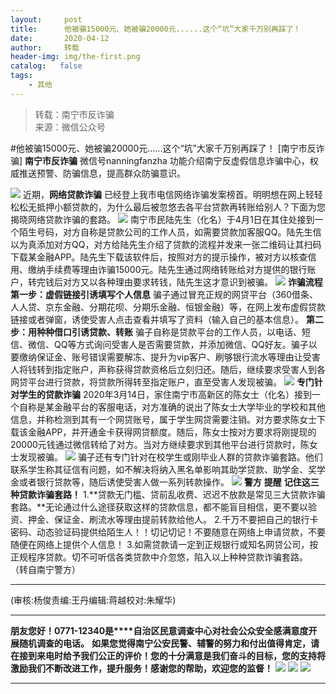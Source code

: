 ```yaml
---
layout:     post
title:      他被骗15000元、她被骗20000元......这个“坑”大家千万别再踩了！
date:       2020-04-12
author:     转载
header-img: img/the-first.png
catalog:   false
tags:
    - 其他
---
```


<blockquote><p>转载：南宁市反诈骗<br>
来源：微信公众号</p></blockquote>

#他被骗15000元、她被骗20000元......这个“坑”大家千万别再踩了！
[南宁市反诈骗]
**南宁市反诈骗**
微信号nanningfanzha
功能介绍南宁反虚假信息诈骗中心，权威推送预警、防骗信息，提高群众防骗意识。

![]({{site.baseurl}}/postimg/P9ficrEVSdibb1dIZJFHGXVGcnj7ygD9J561Q8XuvpzCLzwhXyefvgRyZWHeMfqficvoLy18T7tXn7mltMMJfYCTg.gif)
近期，**网络贷款诈骗**
已经登上我市电信网络诈骗发案榜首。明明想在网上轻轻松松无抵押小额贷款的，为什么最后被忽悠去各平台贷款再转账给别人？下面为您揭晓网络贷款诈骗的套路。
![]({{site.baseurl}}/postimg/P9ficrEVSdibZXXKSkHqkSdoPl3ia6B0YZn1bgnPDDDeRRzuatCocFPFfuXia5bRbg451wib73DNmoWReSrUG24CscA.png)
南宁市民陆先生（化名）于4月1日在其住处接到一个陌生号码，对方自称是贷款公司的工作人员，如需要贷款加客服QQ。陆先生信以为真添加对方QQ，对方给陆先生介绍了贷款的流程并发来一张二维码让其扫码下载某金融APP。陆先生下载该软件后，按照对方的提示操作，被对方以核查信用、缴纳手续费等理由诈骗15000元。陆先生通过网络转账给对方提供的银行账户，转完钱后对方又以各种理由要求转钱，陆先生这才意识到被骗。
![]({{site.baseurl}}/postimg/P9ficrEVSdibZXXKSkHqkSdoPl3ia6B0YZnVgdHdqVLxicgHbV0XR9YseHVR9icRfosibpGGPYxjPIDnDZTQv7nmRhdQ.png)
**诈骗流程**
**第一步：虚假链接引诱填写个人信息**
骗子通过冒充正规的网贷平台（360借条、人人贷、京东金融、分期花呗、分期乐金融、恒银金融）等，在网上发布虚假贷款链接或者弹窗，诱使受害人点击查看并填写了资料（输入自己的基本信息）。
**第二步：用种种借口引诱贷款、转账**
骗子自称是贷款平台的工作人员，以电话、短信、微信、QQ等方式询问受害人是否需要贷款，并添加微信、QQ好友。骗子以要缴纳保证金、账号错误需要解冻、提升为vip客户、刷够银行流水等理由让受害人将钱转到指定账户，声称获得贷款资格后立刻归还。随后，继续要求受害人到各网贷平台进行贷款，将贷款所得转至指定账户，直至受害人发现被骗。
![]({{site.baseurl}}/postimg/P9ficrEVSdibZXXKSkHqkSdoPl3ia6B0YZnP5NhswWs3qGnH0NokzlfEjx7BMjbObpTmZsqia7JP6EEzdPgreg2I3A.png)
**专门针对学生的贷款诈骗**
2020年3月14日，家住南宁市高新区的陈女士（化名）接到一个自称是某金融平台的客服电话，对方准确的说出了陈女士大学毕业的学校和其他信息，并称检测到其有一个网贷账号，属于学生网贷需要注销。对方要求陈女士下载该金融APP，并开通金卡获得网贷额度。随后，陈女士按对方要求将刚提现的20000元钱通过微信转给了对方。当对方继续要求到其他平台进行贷款时，陈女士发现被骗。
![]({{site.baseurl}}/postimg/P9ficrEVSdibZXXKSkHqkSdoPl3ia6B0YZnVBNF4Ow4bic6bZyUYmnSfk1RfQmSNB7D0ZCxRicXKzicWr4bUsqHBE5BQ.jpeg)
骗子还有专门针对在校学生或刚毕业人群的贷款诈骗套路。他们联系学生称其征信有问题，如不解决将纳入黑名单影响其助学贷款、助学金、奖学金或者银行贷款等，随后诱使受害人做一系列转款操作。
![]({{site.baseurl}}/postimg/P9ficrEVSdibZXXKSkHqkSdoPl3ia6B0YZnibHouaOusXiaYMF4HwtQRvr5co9YQgFiatHXMkR7E7X3QGlAHGppe9d0Q.jpeg)
**警方**
**提醒**
**记住这三种贷款诈骗套路！**
1.**贷款无门槛、贷前乱收费、迟迟不放款是常见三大贷款诈骗套路。**无论通过什么途径获取这样的贷款信息，都不能盲目相信，更不要以验资、押金、保证金、刷流水等理由提前转款给他人。
2.千万不要把自己的银行卡密码、动态验证码提供给陌生人！！切记切记！不要随意在网络上申请贷款，不要随便在网络上提供个人信息！
3.如需贷款请一定到正规银行或知名网贷公司，按正规程序贷款。切不可听信各类贷款中介忽悠，陷入以上种种贷款诈骗套路。
（转自南宁警方）
****
(审核:杨俊责编:王丹编辑:蒋越校对:朱耀华)
***
**朋友您好！0771-12340是****自治区民意调查中心对社会公众安全感满意度开展随机调查的电话。**
**如果您觉得南宁公安民警、辅警的努力和付出值得肯定，请在接到来电时给予我们公正的评价！您的十分满意是我们奋斗的目标，您的支持将激励我们不断改进工作，提升服务！感谢您的帮助，欢迎您的监督！**
![]({{site.baseurl}}/postimg/m6vdLvvo6W4tBmkSw7BynPAZ4dpgGzH6gPSKpMSPibm3ZZdwYARicAqYI6iaLTicawgZUezTc6lgHXWGaSqHwiav3qA.jpeg)
![]({{site.baseurl}}/postimg/m6vdLvvo6W4tBmkSw7BynPAZ4dpgGzH6dmhqpDKgZf4VOiaaxr6LcaFfRCPDEHukjOhPlt2iaH3NnVwoVk1xjWLw.jpeg)
![]({{site.baseurl}}/postimg/m6vdLvvo6W4tBmkSw7BynPAZ4dpgGzH62EZZ3JuBHMHzWr2pWjUukPSqx9WsRt3S4RWQicPNzhvt1LNVX5mbTSw.jpeg)
****
